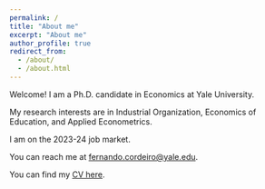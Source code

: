 ```yaml
---
permalink: /
title: "About me"
excerpt: "About me"
author_profile: true
redirect_from: 
  - /about/
  - /about.html
---
```



<!-- <div class="figure_aboutme">
  <img src="https://fpcordeiro.github.io/images/profile_aboutme.jpg" />
</div> -->

Welcome! I am a Ph.D. candidate in Economics at Yale University.

My research interests are in Industrial Organization, Economics of Education, and Applied Econometrics.

I am on the 2023-24 job market.

You can reach me at [fernando.cordeiro@yale.edu](mailto:fernando.cordeiro@yale.edu).

You can find my [CV here](https://fpcordeiro.github.io/files/Cordeiro_Fernando_CV.pdf).
